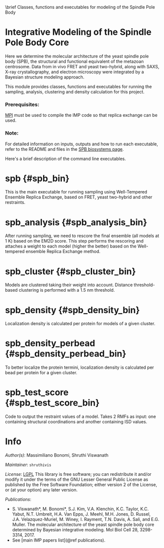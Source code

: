 \brief Classes, functions and executables for modeling of the Spindle Pole Body

# Integrative Modeling of the Spindle Pole Body Core

Here we determine the molecular architecture of the yeast spindle pole body (SPB), 
the structural and functional equivalent of the metazoan centrosome. 
Data from in vivo FRET and yeast two-hybrid, along with SAXS, X-ray crystallography, 
and electron microscopy were integrated by a Bayesian structure modeling approach. 

This module provides classes, functions and executables for running the sampling, analysis, clustering
and density calculation for this project.

### Prerequisites: 
[MPI](https://integrativemodeling.org/2.7.0/doc/ref/namespaceIMP_1_1mpi.html) must be used to compile the IMP code so that replica exchange can be used.

### Note:
For detailed information on inputs, outputs and how to run each executable, refer to the README and files in the [SPB biosystems page](https://github.com/integrativemodeling/spb).

Here's a brief description of the command line executables. 

# spb {#spb_bin}
This is the main executable for running sampling using Well-Tempered Ensemble Replica Exchange, based on FRET, yeast two-hybrid and other restraints. 

# spb_analysis {#spb_analysis_bin}
After running sampling, we need to rescore the final ensemble (all models at 1 K) based on the EM2D score. 
This step performs the rescoring and attaches a weight to each model (higher the better) based on the Well-tempered ensemble Replica Exchange method. 

# spb_cluster {#spb_cluster_bin}
Models are clustered taking their weight into account. Distance threshold-based clustering is performed with a 1.5 nm threshold. 

# spb_density {#spb_density_bin}
Localization density is calculated per protein for models of a given cluster.

# spb_density_perbead {#spb_density_perbead_bin}
To better localize the protein termini, localization density is calculated per bead per protein for a given cluster.

# spb_test_score {#spb_test_score_bin}
Code to output the restraint values of a model. Takes 2 RMFs as input: one containing structural coordinations and another containing ISD values. 

# Info

_Author(s)_: Massimiliano Bonomi, Shruthi Viswanath

_Maintainer_: `shruthivis`

_License_: [LGPL](http://www.gnu.org/licenses/old-licenses/lgpl-2.1.html)
This library is free software; you can redistribute it and/or
modify it under the terms of the GNU Lesser General Public
License as published by the Free Software Foundation; either
version 2 of the License, or (at your option) any later version.

_Publications_:
- S. Viswanath\*, M. Bonomi\*, S.J. Kim, V.A. Klenchin, K.C. Taylor, K.C. Yabut, N.T. Umbreit, H.A. Van Epps, J. Meehl, M.H. Jones, D. Russel, J.A. Velazquez-Muriel, M. Winey, I. Rayment, T.N. Davis, A. Sali, and E.G. Muller. The molecular architecture of the yeast spindle pole body core determined by Bayesian integrative modeling. Mol Biol Cell 28, 3298-3314, 2017.
- See [main IMP papers list](@ref publications).
